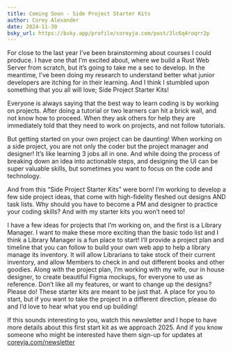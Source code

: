 ```yaml
---
title: Coming Soon - Side Project Starter Kits
author: Corey Alexander
date: 2024-11-30
bsky_url: https://bsky.app/profile/coreyja.com/post/3lc6q4roqrr2p
---
```


For close to the last year I’ve been brainstorming about courses I could produce. I have one that I’m excited about, where we build a Rust Web Server from scratch, but it’s going to take me a sec to develop. In the meantime, I’ve been doing my research to understand better what junior developers are itching for in their learning. And I think I stumbled upon something that you all will love; Side Project Starter Kits!

Everyone is always saying that the best way to learn coding is by working on projects. After doing a tutorial or two learners can hit a brick wall, and not know how to proceed. When they ask others for help they are immediately told that they need to work on projects, and not follow tutorials.

But getting started on your own project can be daunting! When working on a side project, you are not only the coder but the project manager and designer! It’s like learning 3 jobs all in one. And while doing the process of breaking down an idea into actionable steps, and designing the UI can be super valuable skills, but sometimes you want to focus on the code and technology.

And from this “Side Project Starter Kits” were born! I’m working to develop a few side project ideas, that come with high-fidelity fleshed out designs AND task lists. Why should you have to become a PM and designer to practice your coding skills? And with my starter kits you won’t need to!

I have a few ideas for projects that I’m working on, and the first is a Library Manager. I want to make these more exciting than the basic todo list and I think a Library Manager is a fun place to start! I’ll provide a project plan and timeline that you can follow to build your own web app to help a library manage its inventory. It will allow Librarians to take stock of their current inventory, and allow Members to check in and out different books and other goodies. Along with the project plan, I’m working with my wife, our in house designer, to create beautiful Figma mockups, for everyone to use as reference. Don’t like all my features, or want to change up the designs? Please do! These starter kits are meant to be just that. A place for you to start, but if you want to take the project in a different direction, please do and I’d love to hear what you end up building!

If this sounds interesting to you, watch this newsletter and I hope to have more details about this first start kit as we approach 2025. And if you know someone who might be interested have them sign-up for updates at [coreyja.com/newsletter](https://coreyja.com/newsletter)
